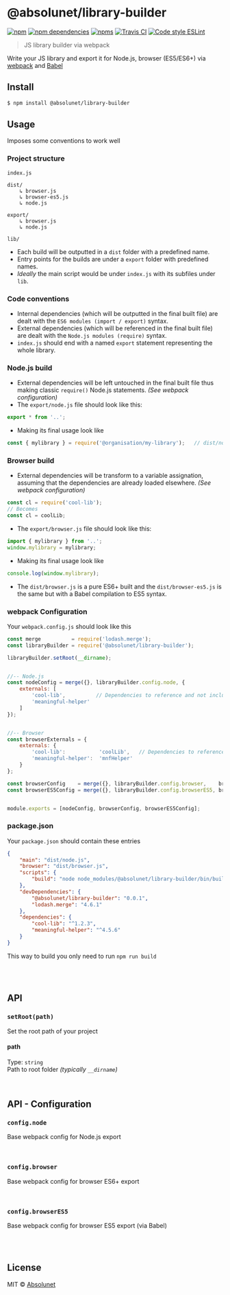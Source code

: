 # @absolunet/library-builder

[![npm](https://img.shields.io/npm/v/@absolunet/library-builder.svg)](https://www.npmjs.com/package/@absolunet/library-builder)
[![npm dependencies](https://david-dm.org/absolunet/node-library-builder/status.svg)](https://david-dm.org/absolunet/node-library-builder)
[![npms](https://badges.npms.io/%40absolunet%2Flibrary-builder.svg)](https://npms.io/search?q=%40absolunet%2Flibrary-builder)
[![Travis CI](https://api.travis-ci.org/absolunet/node-library-builder.svg?branch=master)](https://travis-ci.org/absolunet/node-library-builder/builds)
[![Code style ESLint](https://img.shields.io/badge/code_style-@absolunet/node-659d32.svg)](https://github.com/absolunet/eslint-config)

> JS library builder via webpack

Write your JS library and export it for Node.js, browser (ES5/ES6+) via [webpack](https://webpack.js.org) and [Babel](https://babeljs.io/)


## Install

```sh
$ npm install @absolunet/library-builder
```


## Usage

Imposes some conventions to work well

### Project structure
```
index.js

dist/
	↳ browser.js
	↳ browser-es5.js
	↳ node.js

export/
	↳ browser.js
	↳ node.js

lib/
```

- Each build will be outputted in a `dist` folder with a predefined name.
- Entry points for the builds are under a `export` folder with predefined names.
- *Ideally* the main script would be under `index.js` with its subfiles under `lib`.


### Code conventions
- Internal dependencies (which will be outputted in the final built file) are dealt with the `ES6 modules (import / export)` syntax.
- External dependencies (which will be referenced in the final built file) are dealt with the `Node.js modules (require)` syntax.
- `index.js` should end with a named `export` statement representing the whole library.


### Node.js build
- External dependencies will be left untouched in the final built file thus making classic `require()` Node.js statements. *(See webpack configuration)*
- The `export/node.js` file should look like this:
```js
export * from '..';
```
- Making its final usage look like
```js
const { mylibrary } = require('@organisation/my-library');   // dist/node.js
```


### Browser build
- External dependencies will be transform to a variable assignation, assuming that the dependencies are already loaded elsewhere. *(See webpack configuration)*
```js
const cl = require('cool-lib');
// Becomes
const cl = coolLib;
```
- The `export/browser.js` file should look like this:
```js
import { mylibrary } from '..';
window.mylibrary = mylibrary;
```
- Making its final usage look like
```js
console.log(window.mylibrary);
```
- The `dist/browser.js` is a pure ES6+ built and the `dist/browser-es5.js` is the same but with a Babel compilation to ES5 syntax.


### webpack Configuration
Your `webpack.config.js` should look like this
```js
const merge          = require('lodash.merge');
const libraryBuilder = require('@absolunet/library-builder');

libraryBuilder.setRoot(__dirname);


//-- Node.js
const nodeConfig = merge({}, libraryBuilder.config.node, {
	externals: [
		'cool-lib',          // Dependencies to reference and not include
		'meaningful-helper'
	]
});


//-- Browser
const browserExternals = {
	externals: {
		'cool-lib':           'coolLib',   // Dependencies to reference and their variable counterpart
		'meaningful-helper':  'mnfHelper'
	}
};

const browserConfig    = merge({}, libraryBuilder.config.browser,    browserExternals);
const browserES5Config = merge({}, libraryBuilder.config.browserES5, browserExternals);


module.exports = [nodeConfig, browserConfig, browserES5Config];
```


### package.json
Your `package.json` should contain these entries
```json
{
	"main": "dist/node.js",
	"browser": "dist/browser.js",
	"scripts": {
		"build": "node node_modules/@absolunet/library-builder/bin/build.js"
	},
	"devDependencies": {
		"@absolunet/library-builder": "0.0.1",
		"lodash.merge": "4.6.1"
	},
	"dependencies": {
		"cool-lib": "^1.2.3",
		"meaningful-helper": "^4.5.6"
	}
}
```

This way to build you only need to run `npm run build`



<br>
<br>

## API

### `setRoot(path)`
Set the root path of your project

#### path
Type: `string`<br>
Path to root folder  *(typically `__dirname`)*


<br>




## API - Configuration

### `config.node`
Base webpack config for Node.js export




<br>

### `config.browser`
Base webpack config for browser ES6+ export




<br>

### `config.browserES5`
Base webpack config for browser ES5 export (via Babel)






<br>
<br>

## License

MIT © [Absolunet](https://absolunet.com)
